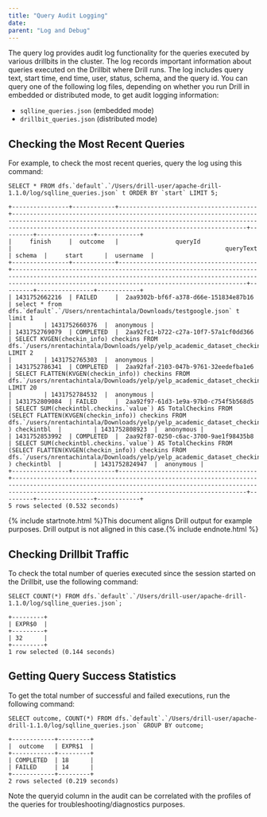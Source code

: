 ```yaml
---
title: "Query Audit Logging"
date:  
parent: "Log and Debug"
---
```

The query log provides audit log functionality for the queries executed by various drillbits in the cluster. The log records important information about queries executed on the Drillbit where Drill runs. The log includes query text, start time, end time, user, status, schema, and the query id. You can query one of the following log files, depending on whether you run Drill in embedded or distributed mode, to get audit logging information:

* `sqlline_queries.json` (embedded mode) 
* `drillbit_queries.json` (distributed mode)

## Checking the Most Recent Queries

For example, to check the most recent queries, query the log using this command:

    SELECT * FROM dfs.`default`.`/Users/drill-user/apache-drill-1.1.0/log/sqlline_queries.json` t ORDER BY `start` LIMIT 5;

    +----------------+------------+---------------------------------------+--------------------------------------------------------------------------------------------------------------------------------------------------------------------------------------------------------------+---------+----------------+------------+
    |     finish     |  outcome   |                queryId                |                                                            queryText                                                                                                                                         | schema  |     start      |  username  |
    +----------------+------------+---------------------------------------+--------------------------------------------------------------------------------------------------------------------------------------------------------------------------------------------------------------+---------+----------------+------------+
    | 1431752662216  | FAILED     |  2aa9302b-bf6f-a378-d66e-151834e87b16 | select * from dfs.`default`.`/Users/nrentachintala/Downloads/testgoogle.json` t limit 1                                                                                                                      |         | 1431752660376  |  anonymous |
    | 1431752769079  | COMPLETED  |  2aa92fc1-b722-c27a-10f7-57a1cf0dd366 | SELECT KVGEN(checkin_info) checkins FROM dfs.`/users/nrentachintala/Downloads/yelp/yelp_academic_dataset_checkin.json` LIMIT 2                                                                               |         | 1431752765303  |  anonymous |
    | 1431752786341  | COMPLETED  |  2aa92faf-2103-047b-9761-32eedefba1e6 | SELECT FLATTEN(KVGEN(checkin_info)) checkins FROM dfs.`/users/nrentachintala/Downloads/yelp/yelp_academic_dataset_checkin.json` LIMIT 20                                                                     |         | 1431752784532  |  anonymous |
    | 1431752809084  | FAILED     |  2aa92f97-61d3-1e9a-97b0-c754f5b568d5 | SELECT SUM(checkintbl.checkins.`value`) AS TotalCheckins FROM (SELECT FLATTEN(KVGEN(checkin_info)) checkins FROM dfs.`/users/nrentachintala/Downloads/yelp/yelp_academic_dataset_checkin.json` ) checkintbl  |         | 1431752808923  |  anonymous |
    | 1431752853992  | COMPLETED  |  2aa92f87-0250-c6ac-3700-9ae1f98435b8 | SELECT SUM(checkintbl.checkins.`value`) AS TotalCheckins FROM (SELECT FLATTEN(KVGEN(checkin_info)) checkins FROM dfs.`/users/nrentachintala/Downloads/yelp/yelp_academic_dataset_checkin.json` ) checkintbl  |         | 1431752824947  |  anonymous |
    +----------------+------------+---------------------------------------+--------------------------------------------------------------------------------------------------------------------------------------------------------------------------------------------------------------+---------+----------------+------------+
    5 rows selected (0.532 seconds)

{% include startnote.html %}This document aligns Drill output for example purposes. Drill output is not aligned in this case.{% include endnote.html %}

## Checking Drillbit Traffic

To check the total number of queries executed since the session started on the Drillbit, use the following command:

    SELECT COUNT(*) FROM dfs.`default`.`/Users/drill-user/apache-drill-1.1.0/log/sqlline_queries.json`;

    +---------+
    | EXPR$0  |
    +---------+
    | 32      |
    +---------+
    1 row selected (0.144 seconds)

## Getting Query Success Statistics

To get the total number of successful and failed executions, run the following command:

    SELECT outcome, COUNT(*) FROM dfs.`default`.`/Users/drill-user/apache-drill-1.1.0/log/sqlline_queries.json` GROUP BY outcome;

    +------------+---------+
    |  outcome   | EXPR$1  |
    +------------+---------+
    | COMPLETED  | 18      |
    | FAILED     | 14      |
    +------------+---------+
    2 rows selected (0.219 seconds)

Note the queryid column in the audit can be correlated with the profiles of the queries for troubleshooting/diagnostics purposes.
